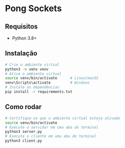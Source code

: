 # Pong Sockets

## Requisitos

- Python 3.8+

## Instalação

```bash
# Crie o ambiente virtual
python3 -m venv venv
# Ative o ambiente virtual
source venv/bin/activate      # Linux/macOS
venv\Scripts\activate         # Windows
# Instale as dependências
pip install -r requirements.txt
```

## Como rodar

```bash
# Certifique-se que o ambiente virtual esteja ativado
source venv/bin/activate
# Execute o servidor em uma aba do terminal
python3 server.py
# Execute o cliente em uma aba do terminal
python3 client.py
```
